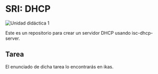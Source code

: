 # SRI: DHCP

![Unidad didáctica 1 ](https://img.shields.io/badge/UD1-SRI-green.svg)

Este es un repositorio para crear un servidor DHCP usando isc-dhcp-server.


## Tarea 

El enunciado de dicha tarea lo encontrarás en ikas.
